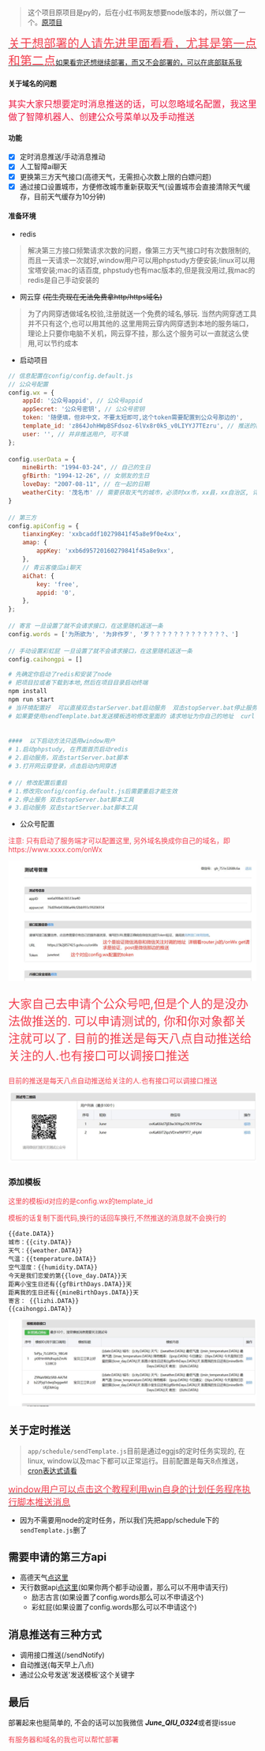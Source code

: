 
> 这个项目原项目是py的，后在小红书网友想要node版本的，所以做了一个。[原项目](https://github.com/erwanjun/weixin_tuisong)

[<font size="5" color="#f34250">关于想部署的人请先进里面看看，尤其是第一点和第二点</font>如果看完还想继续部署，而又不会部署的，可以在底部联系我](./Q%26A.md)

#### 关于域名的问题

<font color="#ed1941" size="4px">其实大家只想要定时消息推送的话，可以忽略域名配置，我这里做了智障机器人、创建公众号菜单以及手动推送</font>

#### 功能
- [x] 定时消息推送/手动消息推动
- [x] 人工智障ai聊天
- [x] 更换第三方天气接口(高德天气，无需担心次数上限的白嫖问题)
- [x] 通过接口设置城市，方便修改城市重新获取天气(设置城市会直接清除天气缓存，目前天气缓存为10分钟)

#### 准备环境
+ redis
> 解决第三方接口频繁请求次数的问题，像第三方天气接口时有次数限制的, 而且一天请求一次就好,window用户可以用phpstudy方便安装;linux可以用宝塔安装;mac的话百度, phpstudy也有mac版本的,但是我没用过,我mac的redis是自己手动安装的
+ 网云穿 ~~(花生壳现在无法免费拿http/https域名)~~
> 为了内网穿透做域名校验,注册就送一个免费的域名,够玩. 当然内网穿透工具并不只有这个,也可以用其他的.这里用网云穿内网穿透到本地的服务端口，理论上只要你电脑不关机，网云穿不挂，那么这个服务可以一直就这么使用,可以节约成本
+ 启动项目

```javascript
// 信息配置在config/config.default.js
// 公众号配置
config.wx = {
    appId: '公众号appid', // 公众号appid
    appSecret: '公众号密钥', // 公众号密钥
    token: '随便填，但非中文，不要太短即可,这个token需要配置到公众号那边的',
    template_id: 'z864JohHWpBSFdsoz-6lVx8r0kS_v0LIYYJ7TEzru', // 推送的模板id
    user: '', // 并非推送用户, 可不填
};

config.userData = {
    mineBirth: "1994-03-24", // 自己的生日
    gfBirth: "1994-12-26", // 女朋友的生日
    loveDay: "2007-08-11", // 在一起的日期
    weatherCity: '茂名市' // 需要获取天气的城市，必须时xx市，xx县，xx自治区, 详细可以去utils/amap.js搜索到就可以，比如广州市，不能是广州
}

// 第三方
config.apiConfig = {
    tianxingKey: 'xxbcaddf10279841f45a8e9f0e4xx',
    amap: {
        appKey: 'xxb6d95720160279841f45a8e9xx',
    },
    // 青云客傻瓜ai聊天
    aiChat: {
        key: 'free',
        appid: '0',
    },
};

// 寄言 一旦设置了就不会请求接口，在这里随机返送一条
config.words = ['为所欲为', '为非作歹', '歹？？？？？？？？？？？？？、']

// 手动设置彩虹屁 一旦设置了就不会请求接口，在这里随机返送一条
config.caihongpi = []
```
```bash
# 先确定你启动了redis和安装了node
# 把项目拉或者下载到本地,然后在项目目录启动终端
npm install 
npm run start
# 当环境配置好  可以直接双击starServer.bat启动服务  双击stopServer.bat停止服务
# 如果要使用sendTemplate.bat发送模板选哟修改里面的 请求地址为你自己的地址  curl  你的地址/sendNotify -X POST


####  以下启动方法只适用window用户
# 1.启动phpstudy, 在界面首页启动redis
# 2.启动服务，双击startServer.bat脚本
# 3.打开网云穿登录，点击启动内网穿透

# // 修改配置后重启
# 1.修改完config/config.default.js后需要重启才能生效
# 2.停止服务 双击stopServer.bat脚本工具
# 3.启动服务 双击startServer.bat脚本工具
```
+ 公众号配置
<p style="color: #f34250;">注意: 只有启动了服务端才可以配置这里, 另外域名换成你自己的域名，即https://www.xxxx.com/onWx</p>

![如图](./gitPic/wxConfig.jpg)

<p style="color: #f34250;font-size: 24px;">大家自己去申请个公众号吧,但是个人的是没办法做推送的. 可以申请测试的, 你和你对象都关注就可以了. 目前的推送是每天八点自动推送给关注的人.也有接口可以调接口推送</p>
<p style="color: #f34250;">目前的推送是每天八点自动推送给关注的人.也有接口可以调接口推送</p>

![如图](./gitPic/qrcode.jpg)

### 添加模板
<p style="color: #f34250;">这里的模板id对应的是config.wx的template_id</p>
<p style="color: #f34250;">模板的话复制下面代码,换行的话回车换行,不然推送的消息就不会换行的</p>

```
{{date.DATA}}
城市：{{city.DATA}}
天气：{{weather.DATA}}
气温：{{temperature.DATA}}
空气湿度：{{humidity.DATA}}
今天是我们恋爱的第{{love_day.DATA}}天
距离小宝生日还有{{gfBirthDays.DATA}}天
距离我的生日还有{{mineBirthDays.DATA}}天
寄言： {{lizhi.DATA}}
{{caihongpi.DATA}}
```

![如图](./gitPic/template.jpg)

## 关于定时推送
> `app/schedule/sendTemplate.js`目前是通过eggjs的定时任务实现的, 在linux, window以及mac下都可以正常运行。目前配置是每天8点推送，[cron表达式请看](http://cron.ciding.cc/)

[<font size="4" color="#f34250">window用户可以点击这个教程利用win自身的计划任务程序执行脚本推送消息</font>](https://juneqiu.gitee.io/blog_build/blogs/other/winPlanWork.html)


+ 因为不需要用node的定时任务，所以我们先把app/schedule下的`sendTemplate.js`删了



## 需要申请的第三方api
+ 高德天气[点这里](https://lbs.amap.com/api/webservice/guide/api/weatherinfo)
+ 天行数据api[点这里](https://www.tianapi.com/)(如果你两个都手动设置，那么可以不用申请天行)
    - 励志古言(如果设置了config.words那么可以不申请这个)
    - 彩虹屁(如果设置了config.words那么可以不申请这个)

## 消息推送有三种方式
+ 调用接口推送(/sendNotify)
+ 自动推送(每天早上八点)
+ 通过公众号发送'发送模板'这个关键字


## 最后
部署起来也挺简单的, 不会的话可以加我微信 ***June_QIU_0324***或者提issue
<p style="color: #f34250;">有服务器和域名的我也可以帮忙部署</p>
